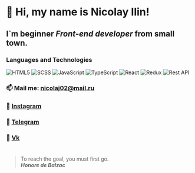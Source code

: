 # 👋 Hi, my name is **Nicolay Ilin**!
## I`m beginner *Front-end developer* from small town.
### Languages and Technologies
![HTML5](https://img.shields.io/badge/HTML5-white?style=flat-square&logo=HTML5)
![SCSS](https://img.shields.io/badge/SCSS-white?style=flat-square&logo=SCSS)
![JavaScript](https://img.shields.io/badge/JavaScript-white?style=flat-square&logo=JavaScript)
![TypeScript](https://img.shields.io/badge/TypeScript-white?style=flat-square&logo=TypeScript)
![React](https://img.shields.io/badge/React-white?style=flat-square&logo=React)
![Redux](https://img.shields.io/badge/Redux-white?style=flat-square&logo=Redux)
![Rest API](https://img.shields.io/badge/RestAPI-white?style=flat-square&logo=RestAPI)
### 📫 Mail me: nicolaj02@mail.ru
### 💬 [Instagram](https://www.instagram.com/take.first)
### 💬 [Telegram](https://t.me/kolyww)
### 💬 [Vk](https://vk.com/heh_oh_shit)
#
> To reach the goal, you must first go. <br/> 
> ***Honore de Balzac***

